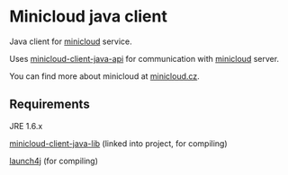 # Minicloud java client

Java client for [minicloud](http://minicloud.cz) service.

Uses [minicloud-client-java-api](https://github.com/zipekjan/minicloud-client-java-api) for communication with [minicloud](http://minicloud.cz) server.

You can find more about minicloud at [minicloud.cz](http://minicloud.cz).

## Requirements

JRE 1.6.x

[minicloud-client-java-lib](https://github.com/zipekjan/minicloud-client-java-lib) (linked into project, for compiling)

[launch4j](http://launch4j.sourceforge.net/) (for compiling)

